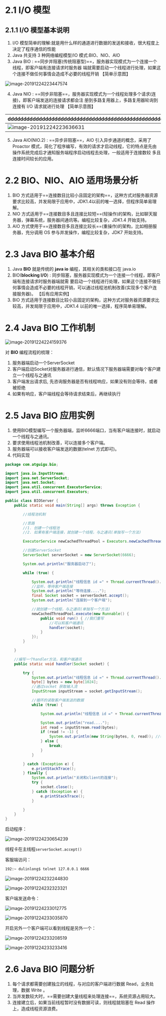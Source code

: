 # 2.1 I/O 模型

## 2.1.1 I/O 模型基本说明



1. I/O 模型简单的理解:就是用什么样的通道进行数据的发送和接收，很大程度上决定了程序通信的性能
2. Java 共支持 3 种网络编程模型/IO 模式:BIO、NIO、AIO
3. Java BIO : ==同步并阻塞(传统阻塞型)==，服务器实现模式为一个连接一个线程，即客户端有连接请求时服务器 端就需要启动一个线程进行处理，如果这个连接不做任何事情会造成不必要的线程开销 【简单示意图】

![image-20191224223447574](images/image-20191224223447574.png)

4. Java NIO : ==同步非阻塞==，服务器实现模式为一个线程处理多个请求(连接)，即客户端发送的连接请求都会注 册到多路复用器上，多路复用器轮询到连接有 I/O 请求就进行处理 【简单示意图】

| ddddddddddddddddddddddddddddddddddddddddddddddddddddddddddddddddddddddddddddddddddddddddddddddddddddddddddddd | d    |
| ------------------------------------------------------------ | ---- |
| ![image-20191224223636631](images/image-20191224223636631.png) |      |

5. Java AIO(NIO.2) : ==异步非阻塞==，AIO 引入异步通道的概念，采用了 Proactor 模式，简化了程序编写，有效的请求才启动线程，它的特点是先由操作系统完成后才通知服务端程序启动线程去处理，一般适用于连接数较 多且连接时间较长的应用。



# 2.2 BIO、NIO、AIO 适用场景分析



1. BIO 方式适用于==连接数目比较小且固定的架构==，这种方式对服务器资源要求比较高，并发局限于应用中，JDK1.4以前的唯一选择，但程序简单易理解。
2. NIO 方式适用于==连接数目多且连接比较短==(轻操作)的架构，比如聊天服务器，弹幕系统，服务器间通讯等。编程比较复杂，JDK1.4 开始支持。
3. AIO 方式使用于==连接数目多且连接比较长==(重操作)的架构，比如相册服务器，充分调用 OS 参与并发操作，编程比较复杂，JDK7 开始支持。



# 2.3 Java BIO 基本介绍



1. Java **BIO** 就是传统的 **java io** 编程，其相关的类和接口在 java.io
2. BIO(**blocking I/O**) : 同步阻塞，服务器实现模式为一个连接一个线程，即客户端有连接请求时服务器端就需 要启动一个线程进行处理，如果这个连接不做任何事情会造成不必要的线程开销，可以通过线程池机制改善(实现多个客户连接服务器)。 【后有应用实例】
3. BIO 方式适用于连接数目比较小且固定的架构，这种方式对服务器资源要求比较高，并发局限于应用中，JDK1.4 以前的唯一选择，程序简单易理解。



# 2.4 Java BIO 工作机制



![image-20191224224159376](images/image-20191224224159376.png)

对 **BIO** 编程流程的梳理：

1. 服务器端启动一个ServerSocket
2. 客户端启动Socket对服务器进行通信，默认情况下服务器端需要对每个客户建立一个线程与之通讯
3. 客户端发出请求后, 先咨询服务器是否有线程响应，如果没有则会等待，或者被拒绝
4. 如果有响应，客户端线程会等待请求结束后，再继续执行



# 2.5 Java BIO 应用实例



1. 使用BIO模型编写一个服务器端，监听6666端口，当有客户端连接时，就启动一个线程与之通讯。
2. 要求使用线程池机制改善，可以连接多个客户端。
3. 服务器端可以接收客户端发送的数据(telnet 方式即可)。
4. 代码实现

```java
package com.atguigu.bio;

import java.io.InputStream;
import java.net.ServerSocket;
import java.net.Socket;
import java.util.concurrent.ExecutorService;
import java.util.concurrent.Executors;

public class BIOServer {
    public static void main(String[] args) throws Exception {

        //线程池机制

        //思路
        //1. 创建一个线程池
        //2. 如果有客户端连接，就创建一个线程，与之通讯(单独写一个方法)

        ExecutorService newCachedThreadPool = Executors.newCachedThreadPool();

        //创建ServerSocket
        ServerSocket serverSocket = new ServerSocket(6666);

        System.out.println("服务器启动了");

        while (true) {

            System.out.println("线程信息 id =" + Thread.currentThread().getId() + " 名字=" + Thread.currentThread().getName());
            //监听，等待客户端连接
            System.out.println("等待连接....");
            final Socket socket = serverSocket.accept();
            System.out.println("连接到一个客户端");

            //就创建一个线程，与之通讯(单独写一个方法)
            newCachedThreadPool.execute(new Runnable() {
                public void run() { //我们重写
                    //可以和客户端通讯
                    handler(socket);
                }
            });
        }

    }

    //编写一个handler方法，和客户端通讯
    public static void handler(Socket socket) {

        try {
            System.out.println("线程信息 id =" + Thread.currentThread().getId() + " 名字=" + Thread.currentThread().getName());
            byte[] bytes = new byte[1024];
            //通过socket 获取输入流
            InputStream inputStream = socket.getInputStream();

            //循环的读取客户端发送的数据
            while (true) {

                System.out.println("线程信息 id =" + Thread.currentThread().getId() + " 名字=" + Thread.currentThread().getName());

                System.out.println("read....");
                int read = inputStream.read(bytes);
                if (read != -1) {
                    System.out.println(new String(bytes, 0, read)); //输出客户端发送的数据
                } else {
                    break;
                }
            }

        } catch (Exception e) {
            e.printStackTrace();
        } finally {
            System.out.println("关闭和client的连接");
            try {
                socket.close();
            } catch (Exception e) {
                e.printStackTrace();
            }

        }
    }
}
```



启动程序：

![image-20191224230654239](images/image-20191224230654239.png)

线程卡在主线程`serverSocket.accept()`

客服端访问：

```cmd
192:~ dulinlong$ telnet 127.0.0.1 6666
```

![image-20191224232244830](images/image-20191224232244830.png)

![image-20191224232323321](images/image-20191224232323321.png)

客户端发送命令：

![image-20191224233012775](images/image-20191224233012775.png)

![image-20191224233035870](images/image-20191224233035870.png)

开启另外一个客户端可以看到线程是另外一个：

![image-20191224233208519](images/image-20191224233208519.png)

![image-20191224233233416](images/image-20191224233233416.png)



# 2.6 Java BIO 问题分析



1. 每个请求都需要创建独立的线程，与对应的客户端进行数据 Read，业务处理，数据 Write 。
2. 当并发数较大时，==需要创建大量线程来处理连接==，系统资源占用较大。
3. 连接建立后，如果当前线程暂时没有数据可读，则线程就阻塞在 Read 操作上，造成线程资源浪费。